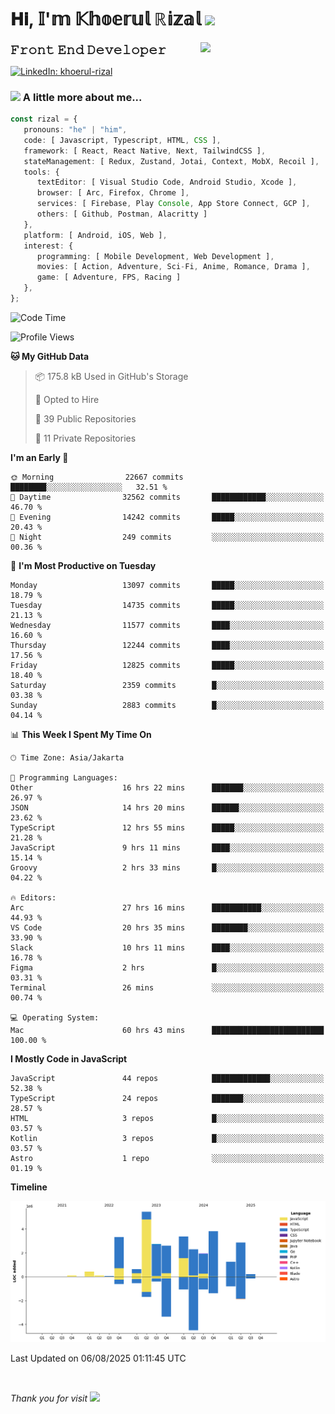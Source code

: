 <h1> 𝐇𝐢, 𝕀'𝕞 𝕂𝕙𝕠𝕖𝕣𝕦𝕝 ℝ𝕚𝕫𝕒𝕝 <img src="https://media.giphy.com/media/mGcNjsfWAjY5AEZNw6/giphy.gif" width="50"></h1>
<img align='right' src="https://media.giphy.com/media/v1.Y2lkPTc5MGI3NjExOWI2ajR2NGJubzBsZHFuaHMwajRrcDNsNXJwOG8yb3F0NjhkNXF4OSZlcD12MV9pbnRlcm5hbF9naWZfYnlfaWQmY3Q9cw/fkZukR450RQ1qnGaq9/giphy.gif" width="200">
<strong style="font-size:20px;">𝙵𝚛𝚘𝚗𝚝 𝙴𝚗𝚍 𝙳𝚎𝚟𝚎𝚕𝚘𝚙𝚎𝚛</strong>
</p></em>

[![LinkedIn: khoerul-rizal](https://img.shields.io/badge/khoerul--rizal-blue?style=flat-square&logo=Linkedin&logoColor=white&link=https://www.linkedin.com/in/khoerul-rizal/)](https://www.linkedin.com/in/khoerul-rizal/)

### <img src="https://media.giphy.com/media/VgCDAzcKvsR6OM0uWg/giphy.gif" width="50"> A little more about me...

```typescript
const rizal = {
   pronouns: "he" | "him",
   code: [ Javascript, Typescript, HTML, CSS ],
   framework: [ React, React Native, Next, TailwindCSS ],
   stateManagement: [ Redux, Zustand, Jotai, Context, MobX, Recoil ],
   tools: {
      textEditor: [ Visual Studio Code, Android Studio, Xcode ],
      browser: [ Arc, Firefox, Chrome ],
      services: [ Firebase, Play Console, App Store Connect, GCP ],
      others: [ Github, Postman, Alacritty ]
   },
   platform: [ Android, iOS, Web ],
   interest: {
      programming: [ Mobile Development, Web Development ],
      movies: [ Action, Adventure, Sci-Fi, Anime, Romance, Drama ],
      game: [ Adventure, FPS, Racing ]
   },
};
```

<!--START_SECTION:waka-->
![Code Time](http://img.shields.io/badge/Code%20Time-3%2C594%20hrs%208%20mins-blue)

![Profile Views](http://img.shields.io/badge/Profile%20Views-0-blue)

**🐱 My GitHub Data** 

> 📦 175.8 kB Used in GitHub's Storage 
 > 
> 💼 Opted to Hire
 > 
> 📜 39 Public Repositories 
 > 
> 🔑 11 Private Repositories 
 > 
**I'm an Early 🐤** 

```text
🌞 Morning                22667 commits       ████████░░░░░░░░░░░░░░░░░   32.51 % 
🌆 Daytime                32562 commits       ████████████░░░░░░░░░░░░░   46.70 % 
🌃 Evening                14242 commits       █████░░░░░░░░░░░░░░░░░░░░   20.43 % 
🌙 Night                  249 commits         ░░░░░░░░░░░░░░░░░░░░░░░░░   00.36 % 
```
📅 **I'm Most Productive on Tuesday** 

```text
Monday                   13097 commits       █████░░░░░░░░░░░░░░░░░░░░   18.79 % 
Tuesday                  14735 commits       █████░░░░░░░░░░░░░░░░░░░░   21.13 % 
Wednesday                11577 commits       ████░░░░░░░░░░░░░░░░░░░░░   16.60 % 
Thursday                 12244 commits       ████░░░░░░░░░░░░░░░░░░░░░   17.56 % 
Friday                   12825 commits       █████░░░░░░░░░░░░░░░░░░░░   18.40 % 
Saturday                 2359 commits        █░░░░░░░░░░░░░░░░░░░░░░░░   03.38 % 
Sunday                   2883 commits        █░░░░░░░░░░░░░░░░░░░░░░░░   04.14 % 
```


📊 **This Week I Spent My Time On** 

```text
🕑︎ Time Zone: Asia/Jakarta

💬 Programming Languages: 
Other                    16 hrs 22 mins      ███████░░░░░░░░░░░░░░░░░░   26.97 % 
JSON                     14 hrs 20 mins      ██████░░░░░░░░░░░░░░░░░░░   23.62 % 
TypeScript               12 hrs 55 mins      █████░░░░░░░░░░░░░░░░░░░░   21.28 % 
JavaScript               9 hrs 11 mins       ████░░░░░░░░░░░░░░░░░░░░░   15.14 % 
Groovy                   2 hrs 33 mins       █░░░░░░░░░░░░░░░░░░░░░░░░   04.22 % 

🔥 Editors: 
Arc                      27 hrs 16 mins      ███████████░░░░░░░░░░░░░░   44.93 % 
VS Code                  20 hrs 35 mins      ████████░░░░░░░░░░░░░░░░░   33.90 % 
Slack                    10 hrs 11 mins      ████░░░░░░░░░░░░░░░░░░░░░   16.78 % 
Figma                    2 hrs               █░░░░░░░░░░░░░░░░░░░░░░░░   03.31 % 
Terminal                 26 mins             ░░░░░░░░░░░░░░░░░░░░░░░░░   00.74 % 

💻 Operating System: 
Mac                      60 hrs 43 mins      █████████████████████████   100.00 % 
```

**I Mostly Code in JavaScript** 

```text
JavaScript               44 repos            █████████████░░░░░░░░░░░░   52.38 % 
TypeScript               24 repos            ███████░░░░░░░░░░░░░░░░░░   28.57 % 
HTML                     3 repos             █░░░░░░░░░░░░░░░░░░░░░░░░   03.57 % 
Kotlin                   3 repos             █░░░░░░░░░░░░░░░░░░░░░░░░   03.57 % 
Astro                    1 repo              ░░░░░░░░░░░░░░░░░░░░░░░░░   01.19 % 
```



**Timeline**

![Lines of Code chart](https://raw.githubusercontent.com/khoerulrizal/khoerulrizal/main/assets/bar_graph.png)


 Last Updated on 06/08/2025 01:11:45 UTC
<!--END_SECTION:waka-->
</details>
<br/>

<em>Thank you for visit</em> <img src="https://media.giphy.com/media/v1.Y2lkPTc5MGI3NjExcHdvNm1qZWtjaGw0ZjdwM3Z3NnY2dHlueTVuODBta2FiY20wM2YybSZlcD12MV9pbnRlcm5hbF9naWZfYnlfaWQmY3Q9cw/tV25tpdKqdFa9x81k2/giphy.gif" width="40">
